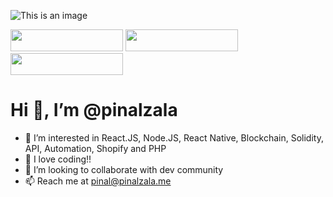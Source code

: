 
![This is an image](https://pinalzala.me/images/banner.png)

<p align=center">
  <img src="https://pinalzala.me/images/websitepinalzala.png" width="180" height="35" />
  <img src="https://pinalzala.me/images/linkdinpinalzala.png" width="180" height="35" /> 
  <img src="https://pinalzala.me/images/twitterpinalzala2.png" width="180" height="35" />
</p>




#   Hi 👋, I’m @pinalzala
- 👀 I’m interested in React.JS, Node.JS, React Native, Blockchain, Solidity, API, Automation, Shopify and PHP
- 🌱 I love coding!!
- 💞️ I’m looking to collaborate with dev community
- 📫 Reach me at pinal@pinalzala.me


<!---
pinalzala/pinalzala is a ✨ special ✨ repository because its `README.md` (this file) appears on your GitHub profile.
You can click the Preview link to take a look at your changes.
--->

